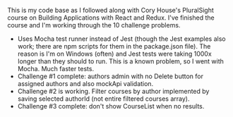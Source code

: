 This is my code base as I followed along with Cory House's PluralSight course on Building Applications with React and Redux. I've finished the course and I'm working through the 10 challenge problems.

<ul>
  <li>Uses Mocha test runner instead of Jest (though the Jest examples also work; there are npm scripts for them in the package.json file).  The reason is I'm on Windows (often) and Jest tests were taking 1000x longer than they should to run.  This is a known problem, so I went with Mocha.  Much faster tests.</li>
  <li>Challenge #1 complete: authors admin with no Delete button for assigned authors and also mockApi validation.</li>
  <li>Challenge #2 is working.  Filter courses by author implemented by saving selected authorId (not entire filtered courses array).</li>
  <li>Challenge #3 complete: don't show CourseList when no results.</li>
</ul>
